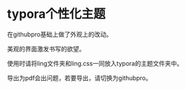 # typora个性化主题

在githubpro基础上做了外观上的改动。

美观的界面激发书写的欲望。

使用时请将ling文件夹和ling.css一同放入typora的主题文件夹中。

导出为pdf会出问题，若要导出，请切换为githubpro。
